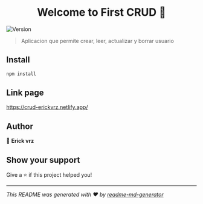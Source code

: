 <h1 align="center">Welcome to First CRUD 👋</h1>
<p>
  <img alt="Version" src="https://img.shields.io/badge/version-0.0.0-blue.svg?cacheSeconds=2592000" />
</p>

> Aplicacion que permite crear, leer, actualizar y borrar usuario

## Install

```sh
npm install
```

## Link page
https://crud-erickvrz.netlify.app/

## Author

👤 **Erick vrz**


## Show your support

Give a ⭐️ if this project helped you!

***
_This README was generated with ❤️ by [readme-md-generator](https://github.com/kefranabg/readme-md-generator)_
